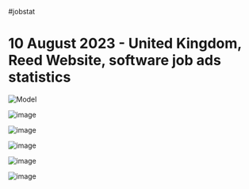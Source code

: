#jobstat
 
# 10 August 2023 - United Kingdom, Reed Website, software job ads statistics

![Model](![image](https://github.com/gusmartinuk/jobstat/assets/6191108/054d5f6c-639b-44fc-97cf-8d9525ec78ba))

![image](https://github.com/gusmartinuk/jobstat/assets/6191108/0723ccf5-c754-453f-a541-e306417f6e85)

![image](https://github.com/gusmartinuk/jobstat/assets/6191108/d1bde728-19c0-450a-a7d1-c91a0616d940)

![image](https://github.com/gusmartinuk/jobstat/assets/6191108/76a1e0b2-59de-469c-8408-38ddb875e4b7)

![image](https://github.com/gusmartinuk/jobstat/assets/6191108/2f6bcc98-b8ed-4b37-be94-e2123b613bea)

![image](https://github.com/gusmartinuk/jobstat/assets/6191108/6d0ef895-b452-4a4d-a253-d6d297a7141b)






